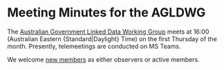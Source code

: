 # Meeting Minutes for the AGLDWG

The [Australian Government Linked Data Working Group](https://www.linked.data.gov.au/) meets at 16:00 (Australian Eastern {Standard|Daylight} Time) on the first Thursday of the month. Presently, telemeetings are conducted on MS Teams.

We welcome [new members](https://www.linked.data.gov.au/join) as either observers or active members. 
